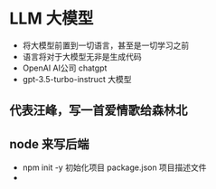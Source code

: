  # LLM 大模型
 - 将大模型前置到一切语言，甚至是一切学习之前
 - 语言将对于大模型无非是生成代码
 - OpenAI AI公司 chatgpt
 - gpt-3.5-turbo-instruct 大模型

 ## 代表汪峰，写一首爱情歌给森林北

 ## node 来写后端
 - npm init -y 初始化项目
   package.json 项目描述文件
 - 